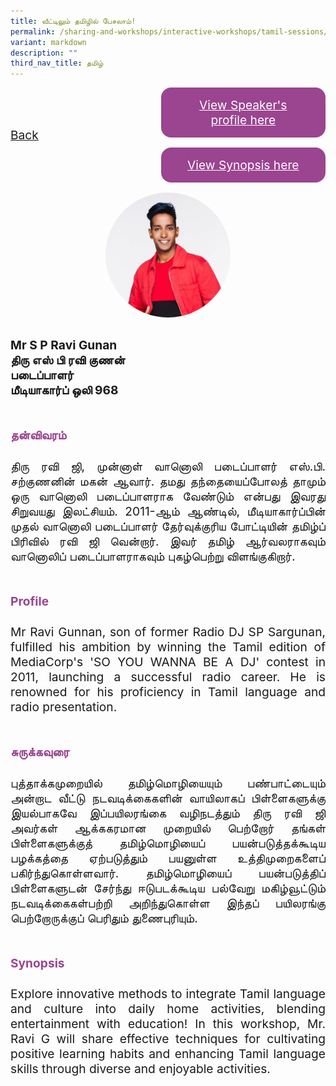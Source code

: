 ```yaml
---
title: வீட்டிலும் தமிழில் பேசலாம்!
permalink: /sharing-and-workshops/interactive-workshops/tamil-sessions/tl4/
variant: markdown
description: ""
third_nav_title: தமிழ்
---
```

<style>
.entry-title{
  font-size: 2.25rem;
  font-weight: 700;
  margin-bottom: 2rem;
  text-align: center;
}
.entry-content p{
  text-align: justify;
}

.entry-title.supported-by{
  margin-bottom: 0;
  margin-top: 3rem;
}

.entry-content .buttons-container{
  align-items: center;
  column-gap: 1rem;
  display: flex;
  flex-wrap: wrap;
  justify-content: center;
}
.entry-content .buttons-container .btn-link{
  background-color: #7431e8;
  border-radius: 0.4rem;
  color: #fff;
  font-size: 1.5rem;
  margin-bottom: 1rem;
  padding: 15px 20px;
  text-align: center;
  text-decoration: none;
  width: 15rem;
}
.entry-content .buttons-container .btn-link:hover{
  background-color: lightgrey;
}

.entry-content.sharing-sessions{
  align-items: center;
  display: flex;
  flex-direction: column;
  row-gap: 1.5rem;
}
.entry-content.sharing-sessions .session-item{
  align-items: flex-start;
  background-color:#d84178;
  border-radius: 0.5rem;
  color: #ffffff;
  row-gap: 2rem;
  display: flex;
  font-size: 1.1rem;
  flex-direction: column;
  line-height: 1.2;
  justify-content: space-between;
  margin-bottom: 2rem;
  padding: 1rem;
  width: 100%;
}
.entry-content.sharing-sessions .session-item .lower-wrapper{
  display: flex;
  flex-direction: column;
  row-gap: 2rem;
  width: 100%;
}
.entry-content.sharing-sessions .session-item .session-link{
  border: 2px solid lightgrey;
  border-radius: 0.5rem;
  padding: 1rem;
  text-align: center;
}
.entry-content.sharing-sessions .session-item .session-link a{
  color: #ffffff;
}

.entry-content.sharing-sessions.malay-sessions .session-item{
  background-color: #a3c864;
}

.entry-content.sharing-sessions.tamil-sessions .session-item,
.entry-content.sharing-sessions.preschools-exhibitors .session-item{
  background-color: #9b4490;
}

.entry-content.sharing-sessions.english-sessions .session-item{
  background-color: #fa0;
}

.entry-content.sharing-sessions.primary-secondary-exhibitors .session-item{
  background-color: #a3c864;
}

.entry-content.sharing-sessions .session-item .session-link:hover{
  background-color: lightgrey;
}

.entry-content.sharing-session-item{
  font-size: 1.2rem;
}
.entry-content.sharing-session-item .sharing-sessions-nav{
  align-items: center;
  column-gap: 1rem;
  display: flex;
  flex-wrap: wrap;
  justify-content: space-between;
  padding-bottom: 1rem;
}
.entry-content.sharing-session-item .sharing-sessions-nav .inner-nav-wrapper{
  column-gap: 1rem;
  display: flex;
  flex: 2;
  flex-wrap: wrap;
  justify-content: flex-end;
  row-gap: 1rem;
}
.entry-content.sharing-session-item .sharing-sessions-nav .inner-nav-wrapper .nav-btn{
  background-color: #d84178;
  border-radius: 1rem;
  color: #fff;
  padding: 1rem 2rem;
  text-align: center;
  width: 100%;
}
.entry-content.sharing-session-item.malay-session .sharing-sessions-nav .inner-nav-wrapper .nav-btn{
  background-color: #a3c864;
}
.entry-content.sharing-session-item.tamil-session .sharing-sessions-nav .inner-nav-wrapper .nav-btn{
  background-color: #9b4490;
}
.entry-content.sharing-session-item.english-session .sharing-sessions-nav .inner-nav-wrapper .nav-btn{
  background-color: #fa0;
}
.entry-content.sharing-session-item .sharing-sessions-nav .inner-nav-wrapper .nav-btn:hover{
  background-color: lightgrey;
}
.entry-content.sharing-session-item .profile-photo-container{
  align-items: center;
  column-gap: 1rem;
  display: flex;
  flex-wrap: wrap;
  justify-content: space-between;
  row-gap: 1rem;
}
.entry-content.sharing-session-item .profile-photo{
  align-items: center;
  column-gap: 2rem;
  display: flex;
  flex-wrap: wrap;
  justify-content: center;
  row-gap: 2rem;
  margin-bottom: 2rem;
}
.entry-content.sharing-session-item .profile-photo img{
  border-radius: 100px;
  width: 200px;
}
.entry-content.sharing-session-item.awardee-item .profile-photo{
  width: 100%;
}
.entry-content.sharing-session-item .profile-name{
  font-weight: 700;
  margin-bottom: 3rem;
}
.entry-content.sharing-session-item h4{
  color: #d84178;
}
.entry-content.sharing-session-item.malay-session h4{
  color: #a3c864;
}
.entry-content.sharing-session-item.tamil-session h4{
  color: #9b4490;
}
.entry-content.sharing-session-item.english-session h4{
  color: #fa0;
}
.entry-content.sharing-session-item.awardee-item h3,
.entry-content.sharing-session-item.awardee-item h4{
  color: #4372d6;
}
.entry-content.sharing-session-item .section-wrapper{
  margin-bottom: 3rem;
}

.entry-content.awardees-container h4{
  font-weight: 700;
  margin-bottom: 3rem;
}
.entry-content.awardees-container a{
  text-decoration: none;
}
.entry-content.awardees-container .section-wrapper{
  margin-bottom: 10rem;
}
.entry-content.awardees-container .section-row{
  column-gap: 1rem;
  display: flex;
  flex-wrap: wrap;
  justify-content: space-around;
  row-gap: 1rem;
}
.entry-content.awardees-container .section-column{
  width: 30%;
}
.entry-content.awardees-container .awardee-wrapper{
  align-items: center;
  display: flex;
  flex-direction: column;
  justify-content: center;
  row-gap: 1rem;
}
.entry-content.awardees-container .awardee-wrapper .awardee-pic{
  width: 10rem;
}
.entry-content.awardees-container .awardee-wrapper .awardee-profile{
  color: #484848;
  text-align: center;
}
.entry-content.awardees-container .awardee-wrapper .name-english{
  font-size: 1.25rem;
  margin-bottom: 1rem;
}
.entry-content.awardees-container .awardee-wrapper .name-chinese{
  font-size: 1.25rem;
  margin-bottom: 1rem;
}

.entry-content .btntop{
  position: fixed;
  float: right;
  bottom: 20px;
  right: 80px;
  z-index: 99;
  boder: none;
  background-color: #3bb9ff;
  cursor: pointer;
  padding: 15px;
  boder-radius: 4px;
  color: #fff;
  font-weight: 600;
}

.coming-soon{
  color: #7431e8;
  font-size: 2rem;
  font-weight: 700;
  margin-top: 3rem;
  text-align: center;
}

@media all and (min-width: 40rem ){
  .entry-content.sharing-sessions{
    align-items: flex-start;
    display: flex;
    flex-direction: column;
    row-gap: 1.5rem;
  }

  
  .entry-content.sharing-sessions .session-item .lower-wrapper{
    align-items: center;
    flex-direction: row;
    justify-content: space-between;
  }

  .entry-content.sharing-session-item .sharing-sessions-nav .inner-nav-wrapper .nav-btn{
    width: 45%;
  }
}
</style>

<div class="entry-content sharing-session-item tamil-session">
<div class="sharing-sessions-nav">
<a href="/sharing-and-workshops/interactive-workshops/tamil-sessions/">Back</a>
<div class="inner-nav-wrapper">
<a class="nav-btn" href="#C1">View Speaker's profile here</a>
<a class="nav-btn" href="#C2">View Synopsis here</a>
</div>
</div>

<div class="profile-photo">
<img alt="S P Ravi Gunan" src="/images/Interactive_workshops/s-p-ravi-gunan.jpg">
</div>

<div class="profile-name">
Mr S P Ravi Gunan<br>
திரு எஸ் பி ரவி குணன்<br>
படைப்பாளர்<br>
மீடியாகார்ப் ஒலி 968
</div>

<div class="section-wrapper">
<h4 id="C1">தன்விவரம்</h4>
<p>
திரு ரவி ஜி, முன்னாள் வானொலி படைப்பாளர் எஸ்.பி. சற்குணனின் மகன் ஆவார். தமது தந்தையைப்போலத் தாமும் ஒரு வானொலி படைப்பாளராக வேண்டும் என்பது இவரது சிறுவயது இலட்சியம். 2011-ஆம் ஆண்டில், மீடியாகார்ப்பின் முதல் வானொலி படைப்பாளர் தேர்வுக்குரிய போட்டியின் தமிழ்ப் பிரிவில் ரவி ஜி வென்றார். இவர் தமிழ் ஆர்வலராகவும் வானொலிப் படைப்பாளராகவும் புகழ்பெற்று விளங்குகிறார்.
</p>
</div>

<div class="section-wrapper">
<h4>Profile</h4>
<p>
Mr Ravi Gunnan, son of former Radio DJ SP Sargunan, fulfilled his ambition by winning the Tamil edition of MediaCorp's 'SO YOU WANNA BE A DJ' contest in 2011, launching a successful radio career. He is renowned for his proficiency in Tamil language and radio presentation.
</p>
</div>

<div class="section-wrapper">
<h4 id="C2">சுருக்கவுரை</h4> 
<p>
புத்தாக்கமுறையில் தமிழ்மொழியையும் பண்பாட்டையும் அன்றாட வீட்டு நடவடிக்கைகளின் வாயிலாகப் பிள்ளைகளுக்கு இயல்பாகவே இப்பயிலரங்கை வழிநடத்தும் திரு ரவி ஜி அவர்கள் ஆக்ககரமான முறையில் பெற்றோர் தங்கள் பிள்ளைகளுக்குத் தமிழ்மொழியைப் பயன்படுத்தக்கூடிய பழக்கத்தை ஏற்படுத்தும் பயனுள்ள உத்திமுறைகளைப் பகிர்ந்துகொள்ளவார். தமிழ்மொழியைப் பயன்படுத்திப் பிள்ளைகளுடன் சேர்ந்து ஈடுபடக்கூடிய பல்வேறு மகிழ்வூட்டும் நடவடிக்கைகள்பற்றி அறிந்துகொள்ள இந்தப் பயிலரங்கு பெற்றோருக்குப் பெரிதும் துணைபுரியும்.
</p>
</div>

<div class="section-wrapper">
<h4>Synopsis</h4> 
<p>
Explore innovative methods to integrate Tamil language and culture into daily home activities, blending entertainment with education!  In this workshop, Mr. Ravi G will share effective techniques for cultivating positive learning habits and enhancing Tamil language skills through diverse and enjoyable activities. 
</p>
</div>

<div class="section-wrapper">
</div>
</div>